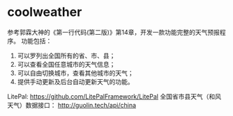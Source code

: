 ﻿# coolweather
参考郭霖大神的《第一行代码(第二版)》第14章，开发一款功能完整的天气预报程序。
功能包括：
1. 可以罗列出全国所有的省、市、县；
2. 可以查看全国任意城市的天气信息；
3. 可以自由切换城市，查看其他城市的天气；
4. 提供手动更新及后台自动更新天气的功能。

LitePal: https://github.com/LitePalFramework/LitePal
全国省市县天气（和风天气）数据接口： http://guolin.tech/api/china